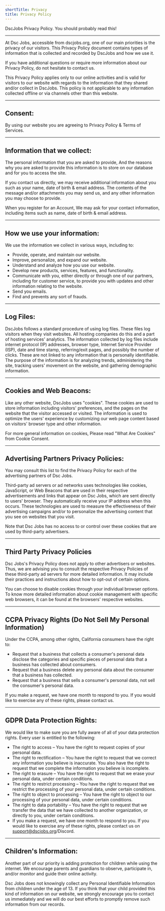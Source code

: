 ```yaml
---
shortTitle: Privacy
title: Privacy Policy
---
```


DscJobs Privacy Policy. You should probably read this!

---

At Dsc Jobs, accessible from dscjobs.org, one of our main priorities is the privacy of our visitors. This Privacy Policy document contains types of information that is collected and recorded by DscJobs and how we use it.

If you have additional questions or require more information about our Privacy Policy, do not hesitate to contact us.

This Privacy Policy applies only to our online activities and is valid for visitors to our website with regards to the information that they shared and/or collect in DscJobs. This policy is not applicable to any information collected offline or via channels other than this website.

---

## Consent:

By using our website you are agreeing to Privacy Policy & Terms of Services.

---

## Information that we collect:

The personal information that you are asked to provide, And the reasons why you are asked to provide this information is to store on our database and for you to access the site.

If you contact us directly, we may receive additional information about you such as your name, date of birth & email address. The contents of the message and/or attachments you may send us, and any other information you may choose to provide.

When you register for an Account, We may ask for your contact information, including items such as name, date of birth & email address.

---

## How we use your information:

We use the information we collect in various ways, including to:

- Provide, operate, and maintain our website.
- Improve, personalize, and expand our website.
- Understand and analyze how you use our website.
- Develop new products, services, features, and functionality.
- Communicate with you, either directly or through one of our partners, including for customer service, to provide you with updates and other information relating to the website.
- Send you emails.
- Find and prevents any sort of frauds.

---

## Log Files:

DscJobs follows a standard procedure of using log files. These files log visitors when they visit websites. All hosting companies do this and a part of hosting services' analytics. The information collected by log files include internet protocol (IP) addresses, browser type, Internet Service Provider (ISP), date and time stamp, referring/exit pages, and possibly the number of clicks. These are not linked to any information that is personally identifiable. The purpose of the information is for analyzing trends, administering the site, tracking users' movement on the website, and gathering demographic information.

---

## Cookies and Web Beacons:

Like any other website, DscJobs uses "cookies". These cookies are used to store information including visitors' preferences, and the pages on the website that the visitor accessed or visited. The information is used to optimize the users' experience by customizing our web page content based on visitors' browser type and other information.

For more general information on cookies, Please read "What Are Cookies" from Cookie Consent.

---

## Advertising Partners Privacy Policies:

You may consult this list to find the Privacy Policy for each of the advertising partners of Dsc Jobs.

Third-party ad servers or ad networks uses technologies like cookies, JavaScript, or Web Beacons that are used in their respective advertisements and links that appear on Dsc Jobs, which are sent directly to users' browser. They automatically receive your IP address when this occurs. These technologies are used to measure the effectiveness of their advertising campaigns and/or to personalize the advertising content that you see on websites that you visit.

Note that Dsc Jobs has no access to or control over these cookies that are used by third-party advertisers.

---

## Third Party Privacy Policies

Dsc Jobs's Privacy Policy does not apply to other advertisers or websites. Thus, we are advising you to consult the respective Privacy Policies of these third-party ad servers for more detailed information. It may include their practices and instructions about how to opt-out of certain options.

You can choose to disable cookies through your individual browser options. To know more detailed information about cookie management with specific web browsers, it can be found at the browsers' respective websites.

---

## CCPA Privacy Rights (Do Not Sell My Personal Information)

Under the CCPA, among other rights, California consumers have the right to:

- Request that a business that collects a consumer's personal data disclose the categories and specific pieces of personal data that a business has collected about consumers.
- Request that a business delete any personal data about the consumer that a business has collected.
- Request that a business that sells a consumer's personal data, not sell the consumer's personal data.

If you make a request, we have one month to respond to you. If you would like to exercise any of these rights, please contact us.

---

## GDPR Data Protection Rights:

We would like to make sure you are fully aware of all of your data protection rights. Every user is entitled to the following:

- The right to access – You have the right to request copies of your personal data.
- The right to rectification – You have the right to request that we correct any information you believe is inaccurate. You also have the right to request that we complete the information you believe is incomplete.
- The right to erasure – You have the right to request that we erase your personal data, under certain conditions.
- The right to restrict processing – You have the right to request that we restrict the processing of your personal data, under certain conditions.
- The right to object to processing – You have the right to object to our processing of your personal data, under certain conditions.
- The right to data portability – You have the right to request that we transfer the data that we have collected to another organization, or directly to you, under certain conditions.
- If you make a request, we have one month to respond to you. If you would like to exercise any of these rights, please contact us on support@dscjobs.org/Discord.

---

## Children's Information:

Another part of our priority is adding protection for children while using the internet. We encourage parents and guardians to observe, participate in, and/or monitor and guide their online activity.

Dsc Jobs does not knowingly collect any Personal Identifiable Information from children under the age of 13. If you think that your child provided this kind of information on our website, we strongly encourage you to contact us immediately and we will do our best efforts to promptly remove such information from our records.